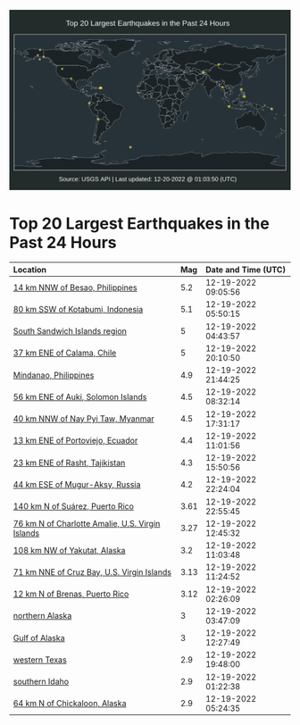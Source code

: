 ![Map](./map.png)

# Top 20 Largest Earthquakes in the Past 24 Hours

| Location | Mag | Date and Time (UTC) |
|:---|:---|:---|
| [14 km NNW of Besao, Philippines](https://earthquake.usgs.gov/earthquakes/eventpage/us6000jaa2) | 5.2 | 12-19-2022 09:05:56 |
| [80 km SSW of Kotabumi, Indonesia](https://earthquake.usgs.gov/earthquakes/eventpage/us6000ja8n) | 5.1 | 12-19-2022 05:50:15 |
| [South Sandwich Islands region](https://earthquake.usgs.gov/earthquakes/eventpage/us6000ja8c) | 5 | 12-19-2022 04:43:57 |
| [37 km ENE of Calama, Chile](https://earthquake.usgs.gov/earthquakes/eventpage/us6000jae1) | 5 | 12-19-2022 20:10:50 |
| [Mindanao, Philippines](https://earthquake.usgs.gov/earthquakes/eventpage/us6000jaec) | 4.9 | 12-19-2022 21:44:25 |
| [56 km ENE of Auki, Solomon Islands](https://earthquake.usgs.gov/earthquakes/eventpage/us6000jaa7) | 4.5 | 12-19-2022 08:32:14 |
| [40 km NNW of Nay Pyi Taw, Myanmar](https://earthquake.usgs.gov/earthquakes/eventpage/us6000jadi) | 4.5 | 12-19-2022 17:31:17 |
| [13 km ENE of Portoviejo, Ecuador](https://earthquake.usgs.gov/earthquakes/eventpage/us6000jaar) | 4.4 | 12-19-2022 11:01:56 |
| [23 km ENE of Rasht, Tajikistan](https://earthquake.usgs.gov/earthquakes/eventpage/us6000jad0) | 4.3 | 12-19-2022 15:50:56 |
| [44 km ESE of Mugur-Aksy, Russia](https://earthquake.usgs.gov/earthquakes/eventpage/us6000jaeh) | 4.2 | 12-19-2022 22:24:04 |
| [140 km N of Suárez, Puerto Rico](https://earthquake.usgs.gov/earthquakes/eventpage/pr2022353001) | 3.61 | 12-19-2022 22:55:45 |
| [76 km N of Charlotte Amalie, U.S. Virgin Islands](https://earthquake.usgs.gov/earthquakes/eventpage/pr71388013) | 3.27 | 12-19-2022 12:45:32 |
| [108 km NW of Yakutat, Alaska](https://earthquake.usgs.gov/earthquakes/eventpage/us6000jaap) | 3.2 | 12-19-2022 11:03:48 |
| [71 km NNE of Cruz Bay, U.S. Virgin Islands](https://earthquake.usgs.gov/earthquakes/eventpage/pr71388003) | 3.13 | 12-19-2022 11:24:52 |
| [12 km N of Brenas, Puerto Rico](https://earthquake.usgs.gov/earthquakes/eventpage/pr71387928) | 3.12 | 12-19-2022 02:26:09 |
| [northern Alaska](https://earthquake.usgs.gov/earthquakes/eventpage/ak022g7ury3z) | 3 | 12-19-2022 03:47:09 |
| [Gulf of Alaska](https://earthquake.usgs.gov/earthquakes/eventpage/ak022g800qh1) | 3 | 12-19-2022 12:27:49 |
| [western Texas](https://earthquake.usgs.gov/earthquakes/eventpage/us6000jadx) | 2.9 | 12-19-2022 19:48:00 |
| [southern Idaho](https://earthquake.usgs.gov/earthquakes/eventpage/us6000ja7t) | 2.9 | 12-19-2022 01:22:38 |
| [64 km N of Chickaloon, Alaska](https://earthquake.usgs.gov/earthquakes/eventpage/ak022g7vtw9j) | 2.9 | 12-19-2022 05:24:35 |
